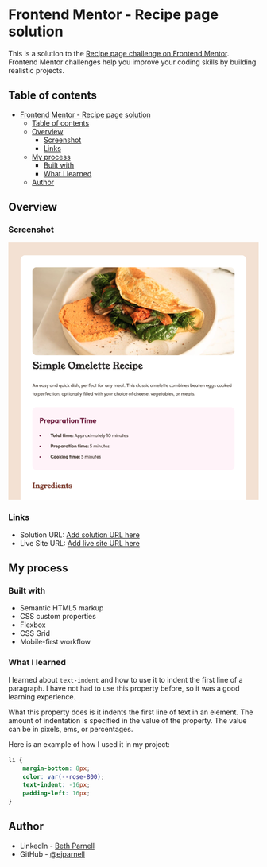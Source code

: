 # Frontend Mentor - Recipe page solution

This is a solution to the [Recipe page challenge on Frontend Mentor](https://www.frontendmentor.io/challenges/recipe-page-KiTsR8QQKm). Frontend Mentor challenges help you improve your coding skills by building realistic projects. 

## Table of contents

- [Frontend Mentor - Recipe page solution](#frontend-mentor---recipe-page-solution)
  - [Table of contents](#table-of-contents)
  - [Overview](#overview)
    - [Screenshot](#screenshot)
    - [Links](#links)
  - [My process](#my-process)
    - [Built with](#built-with)
    - [What I learned](#what-i-learned)
  - [Author](#author)

## Overview

### Screenshot

![Desktop Screenshot of app](./assets/mobile.png)

### Links

- Solution URL: [Add solution URL here](https://github.com/ejparnell/recipe-page)
- Live Site URL: [Add live site URL here](https://ejparnell.github.io/recipe-page/)

## My process

### Built with

- Semantic HTML5 markup
- CSS custom properties
- Flexbox
- CSS Grid
- Mobile-first workflow

### What I learned

I learned about `text-indent` and how to use it to indent the first line of a paragraph. I have not had to use this property before, so it was a good learning experience.

What this property does is it indents the first line of text in an element. The amount of indentation is specified in the value of the property. The value can be in pixels, ems, or percentages.

Here is an example of how I used it in my project:

```css
li {
    margin-bottom: 8px;
    color: var(--rose-800);
    text-indent: -16px;
    padding-left: 16px;
}
```

## Author

- LinkedIn - [Beth Parnell](https://www.linkedin.com/in/elizabethjparnell/)
- GitHub - [@ejparnell](https://github.com/ejparnell)
